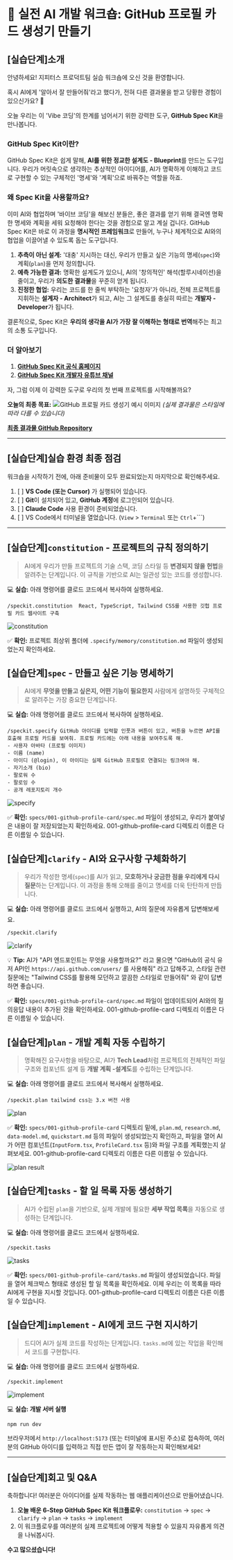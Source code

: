 # 🚀 실전 AI 개발 워크숍: GitHub 프로필 카드 생성기 만들기

## [실습단계]소개

안녕하세요! 지피터스 프로덕트팀 실습 워크숍에 오신 것을 환영합니다.

혹시 AI에게 '알아서 잘 만들어줘'라고 했다가, 전혀 다른 결과물을 받고 당황한 경험이 있으신가요? 🤯

오늘 우리는 이 'Vibe 코딩'의 한계를 넘어서기 위한 강력한 도구, **GitHub Spec Kit**을 만나봅니다.

### GitHub Spec Kit이란?

GitHub Spec Kit은 쉽게 말해, **AI를 위한 정교한 설계도 - Blueprint**를 만드는 도구입니다. 우리가 머릿속으로 생각하는 추상적인 아이디어를, AI가 명확하게 이해하고 코드로 구현할 수 있는 구체적인 '명세'와 '계획'으로 바꿔주는 역할을 하죠.

### 왜 Spec Kit을 사용할까요?

이미 AI와 협업하며 '바이브 코딩'을 해보신 분들은, 좋은 결과를 얻기 위해 결국엔 명확한 명세와 계획을 세워 요청해야 한다는 것을 경험으로 알고 계실 겁니다. GitHub Spec Kit은 바로 이 과정을 **명시적인 프레임워크**로 만들어, 누구나 체계적으로 AI와의 협업을 이끌어낼 수 있도록 돕는 도구입니다.

1.  **추측이 아닌 설계:** '대충' 지시하는 대신, 우리가 만들고 싶은 기능의 명세(`spec`)와 계획(`plan`)을 먼저 정의합니다.
2.  **예측 가능한 결과:** 명확한 설계도가 있으니, AI의 '창의적인' 해석(할루시네이션)을 줄이고, 우리가 **의도한 결과물**을 꾸준히 얻게 됩니다.
3.  **진정한 협업:** 우리는 코드를 한 줄씩 부탁하는 '요청자'가 아니라, 전체 프로젝트를 지휘하는 **설계자 - Architect**가 되고, AI는 그 설계도를 충실히 따르는 **개발자 - Developer**가 됩니다.

결론적으로, Spec Kit은 **우리의 생각을 AI가 가장 잘 이해하는 형태로 번역**해주는 최고의 소통 도구입니다.

### 더 알아보기

  1. **[GitHub Spec Kit 공식 홈페이지](https://github.com/github/spec-kit)**
  2. **[GitHub Spec Kit 개발자 유튜브 채널](https://www.youtube.com/@DenDev)**

자, 그럼 이제 이 강력한 도구로 우리의 첫 번째 프로젝트를 시작해볼까요?

**오늘의 최종 목표:**
![GitHub 프로필 카드 생성기 예시 이미지](https://github.com/taemyung-heo/github-profile-card/raw/main/images/001_final_result.png)
*(실제 결과물은 스타일에 따라 다를 수 있습니다)*

**[최종 결과물 GitHub Repository](https://github.com/taemyung-heo/github-profile-card)**

---

## [실습단계]실습 환경 최종 점검

워크숍을 시작하기 전에, 아래 준비물이 모두 완료되었는지 마지막으로 확인해주세요.

1. [ ] **VS Code (또는 Cursor)** 가 실행되어 있습니다.
2. [ ] **Git**이 설치되어 있고, **GitHub 계정**에 로그인되어 있습니다.
3. [ ] **Claude Code** 사용 환경이 준비되었습니다.
4. [ ] VS Code에서 터미널을 열었습니다. (`View` > `Terminal` 또는 `Ctrl`+`\``)

---

## [실습단계]`constitution` - 프로젝트의 규칙 정의하기

> AI에게 우리가 만들 프로젝트의 기술 스택, 코딩 스타일 등 **변경되지 않을 헌법**을 알려주는 단계입니다. 이 규칙을 기반으로 AI는 일관성 있는 코드를 생성합니다.

💻 **실습:** 아래 명령어를 클로드 코드에서 복사하여 실행하세요.

```
/speckit.constitution  React, TypeScript, Tailwind CSS를 사용한 깃헙 프로필 카드 웹사이트 구축
````

![constitution](https://github.com/taemyung-heo/github-profile-card/raw/main/images/002_constitution.png)

✅ **확인:** 프로젝트 최상위 폴더에 `.specify/memory/constitution.md` 파일이 생성되었는지 확인하세요.

## [실습단계]`spec` - 만들고 싶은 기능 명세하기

> AI에게 **무엇을 만들고 싶은지, 어떤 기능이 필요한지** 사람에게 설명하듯 구체적으로 알려주는 가장 중요한 단계입니다.

💻 **실습:** 아래 명령어를 클로드 코드에서 복사하여 실행하세요.

```
/speckit.specify GitHub 아이디를 입력할 인풋과 버튼이 있고, 버튼을 누르면 API를 호출해 프로필 카드를 보여줘. 프로필 카드에는 아래 내용을 보여주도록 해.
- 사용자 아바타 (프로필 이미지)
- 이름 (name)
- 아이디 (@login), 이 아이디는 실제 GitHub 프로필로 연결되는 링크여야 해.
- 자기소개 (bio)
- 팔로워 수
- 팔로잉 수
- 공개 레포지토리 개수
```

![specify](https://github.com/taemyung-heo/github-profile-card/raw/main/images/003_specify.png)

✅ **확인:** `specs/001-github-profile-card/spec.md` 파일이 생성되고, 우리가 붙여넣은 내용이 잘 저장되었는지 확인하세요. 001-github-profile-card 디렉토리 이름은 다른 이름일 수 있습니다.

## [실습단계]`clarify` - AI와 요구사항 구체화하기

> 우리가 작성한 명세(`spec`)를 AI가 읽고, **모호하거나 궁금한 점을 우리에게 다시 질문**하는 단계입니다. 이 과정을 통해 오해를 줄이고 명세를 더욱 탄탄하게 만듭니다.

💻 **실습:** 아래 명령어를 클로드 코드에서 실행하고, AI의 질문에 자유롭게 답변해보세요.

```
/speckit.clarify
```

![clarify](https://github.com/taemyung-heo/github-profile-card/raw/main/images/004_clarify.png)

💡 **Tip:** AI가 "API 엔드포인트는 무엇을 사용할까요?" 라고 물으면 "GitHub의 공식 유저 API인 `https://api.github.com/users/` 를 사용해줘" 라고 답해주고, 스타일 관련 질문에는 "Tailwind CSS를 활용해 모던하고 깔끔한 스타일로 만들어줘" 와 같이 답변하면 좋습니다.

✅ **확인:** `specs/001-github-profile-card/spec.md` 파일이 업데이트되어 AI와의 질의응답 내용이 추가된 것을 확인하세요. 001-github-profile-card 디렉토리 이름은 다른 이름일 수 있습니다.

## [실습단계]`plan` - 개발 계획 자동 수립하기

> 명확해진 요구사항을 바탕으로, AI가 **Tech Lead**처럼 프로젝트의 전체적인 파일 구조와 컴포넌트 설계 등 **개발 계획 -설계도**를 수립하는 단계입니다.

💻 **실습:** 아래 명령어를 클로드 코드에서 복사해서 실행하세요.

```
/speckit.plan tailwind css는 3.x 버전 사용
```

![plan](https://github.com/taemyung-heo/github-profile-card/raw/main/images/005_plan.png)

✅ **확인:** `specs/001-github-profile-card` 디렉토리 밑에, `plan.md`, `research.md`, `data-model.md`, `quickstart.md` 등의 파일이 생성되었는지 확인하고, 파일을 열어 AI가 어떤 컴포넌트(`InputForm.tsx`, `ProfileCard.tsx` 등)와 파일 구조를 계획했는지 살펴보세요. 001-github-profile-card 디렉토리 이름은 다른 이름일 수 있습니다.

![plan result](https://github.com/taemyung-heo/github-profile-card/raw/main/images/006_plan_result.png)

## [실습단계]`tasks` - 할 일 목록 자동 생성하기

> AI가 수립된 `plan`을 기반으로, 실제 개발에 필요한 **세부 작업 목록**을 자동으로 생성하는 단계입니다.

💻 **실습:** 아래 명령어를 클로드 코드에서 실행하세요.

```
/speckit.tasks
```

![tasks](https://github.com/taemyung-heo/github-profile-card/raw/main/images/007_tasks.png)

✅ **확인:** `specs/001-github-profile-card/tasks.md` 파일이 생성되었습니다. 파일을 열어 체크박스 형태로 생성된 할 일 목록을 확인하세요. 이제 우리는 이 목록을 따라 AI에게 구현을 지시할 것입니다. 001-github-profile-card 디렉토리 이름은 다른 이름일 수 있습니다.

## [실습단계]`implement` - AI에게 코드 구현 지시하기

> 드디어 AI가 실제 코드를 작성하는 단계입니다. `tasks.md`에 있는 작업을 확인해서 코드를 구현합니다.

💻 **실습:** 아래 명령어를 클로드 코드에서 실행하세요.

```
/speckit.implement
```

![implement](https://github.com/taemyung-heo/github-profile-card/raw/main/images/008_implement.png)

💻 **실습: 개발 서버 실행**

```bash
npm run dev
```

브라우저에서 `http://localhost:5173` (또는 터미널에 표시된 주소)로 접속하여, 여러분의 GitHub 아이디를 입력하고 직접 만든 앱이 잘 작동하는지 확인해보세요!

-----

## [실습단계]회고 및 Q&A

축하합니다! 여러분은 아이디어를 실제 작동하는 웹 애플리케이션으로 만들어냈습니다.

1. **오늘 배운 6-Step GitHub Spec Kit 워크플로우:** `constitution` → `spec` → `clarify` → `plan` → `tasks` → `implement`
2. 이 워크플로우를 여러분의 실제 프로젝트에 어떻게 적용할 수 있을지 자유롭게 의견을 나눠봅시다.

**수고 많으셨습니다!**
